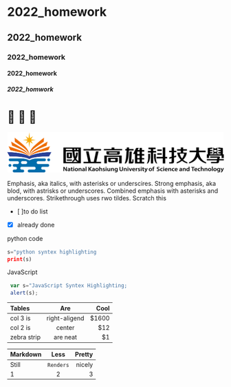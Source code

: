 # 2022_homework
## 2022_homework
### 2022_homework
#### 2022_homework
##### 2022_homwork


# :poop: :dog: :crown:

![nkust](nkust.png "nkust")

Emphasis, aka italics, with asterisks or underscires.
Strong emphasis, aka blod, with astrisks or underscores.
Combined emphasis with asterisks and underscores.
Strikethrough uses rwo tildes. Scratch this

- [ ]to do list 
- [x] already done

python code
```python
s="python syntex highlighting
print(s)
```

JavaScript
```javascript
 var s="JavaScript Syntex Highlighting;
 alert(s);
```

|Tables | Are | Cool|
|:------|:-----:|----:|
|col 3 is|right-aligend|$1600|
|col 2 is|center|$12|
|zebra strip| are neat| $1|


|Markdown | Less | Pretty|
|:------|:-----:|----:|
|Still|```Renders```|nicely|
|1|2|3|
